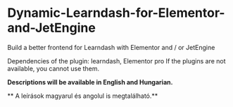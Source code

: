 # Dynamic-Learndash-for-Elementor-and-JetEngine
Build a better frontend for Learndash with Elementor and / or JetEngine

Dependencies of the plugin: learndash, Elementor pro
If the plugins are not available, you cannot use them.

**Descriptions will be available in English and Hungarian.**

** A leírások magyarul és angolul is megtalálható.**
